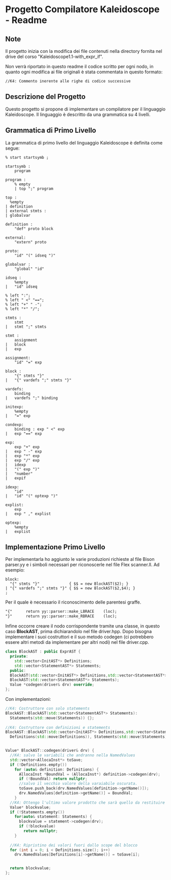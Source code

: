 # Progetto Compilatore Kaleidoscope - Readme

## Note

Il progetto inizia con la modifica dei file contenuti nella directory fornita nel drive del corso "Kaleidoscope1.1-with_expr_if".
 
Non verrà riportato in questo readme il codice scritto per ogni nodo, in quanto ogni modifica ai file originali è stata commentata in questo formato:

```
//K4: Commento inerente alle righe di codice successive
```

## Descrizione del Progetto

Questo progetto si propone di implementare un compilatore per il linguaggio Kaleidoscope. Il linguaggio è descritto da una grammatica su 4 livelli.

## Grammatica di Primo Livello

La grammatica di primo livello del linguaggio Kaleidoscope è definita come segue:

```grammatica livello 1
% start startsymb ;

startsymb :
    program

program :
    % empty
    | top ";" program

top : 
  %empty 
| definition
| external stmts :
| globalvar

definition :
    "def" proto block

external:
    "extern" proto

proto:
    "id" "(" idseq ")"

globalvar :
    "global" "id"

idseq :
    %empty
|   "id" idseq

% left ":";
% left " <" "==";
% left "+" " -";
% left "*" "/";

stmts :
    stmt
|   stmt ";" stmts

stmt :
    assignment
|   block
|   exp

assignment:
    "id" "=" exp

block : 
    "{" stmts "}"
|   "{" vardefs ";" stmts "}"

vardefs:
    binding
|   vardefs ";" binding

initexp:
    %empty
|   "=" exp

condexp:
    binding : exp " <" exp
|   exp "==" exp

exp:
    exp "+" exp 
|   exp " -" exp
|   exp "*" exp
|   exp "/" exp
|   idexp
|   "(" exp ")"
|   "number"
|   expif

idexp:
    "id"
|   "id" "(" optexp ")"

explist:
    exp
|   exp " ," explist

optexp:
    %empty
|   explist

```

## Implementazione Primo Livello

Per implementarla ho aggiunto le varie produzioni richieste al file Bison parser.yy e i simboli necessari per riconoscerle nel file Flex scanner.ll.
Ad esempio:

```bison
block:
  "{" stmts "}"             { $$ = new BlockAST($2); } 
| "{" vardefs ";" stmts "}" { $$ = new BlockAST($2,$4); }
;
```

Per il quale è necessario il riconoscimento delle parentesi graffe.

```lex
"{"      return yy::parser::make_LBRACE    (loc);
"}"      return yy::parser::make_RBRACE    (loc);
```

Infine occorre creare il nodo corrispondente tramite una classe, in questo caso **BlockAST**, prima dichiarandolo nel file driver.hpp. Dopo bisogna implementare i suoi costruttori e il suo metodo codegen (ci potrebbero essere altri metodi da implementare per altri nodi) nel file driver.cpp.

```hpp
class BlockAST : public ExprAST {
  private:
    std::vector<InitAST*> Definitions;
    std::vector<StatementAST*> Statements;
  public:
  BlockAST(std::vector<InitAST*> Definitions,std::vector<StatementAST*> Statements);
  BlockAST(std::vector<StatementAST*> Statements);
  Value *codegen(driver& drv) override;
};
```
Con implementazioni: 

```cpp
//K4: Costruttore con solo statements
BlockAST::BlockAST(std::vector<StatementAST*> Statements):
  Statements(std::move(Statements)) {};
  
//K4: Costruttore con definizioni e statements
BlockAST::BlockAST(std::vector<InitAST*> Definitions,std::vector<StatementAST*> Statements):
  Definitions(std::move(Definitions)), Statements(std::move(Statements)) {};


Value* BlockAST::codegen(driver& drv) {
  //K4: salvo le variabili che andranno nella NamedValues 
  std::vector<AllocaInst*> toSave;
  if (!Definitions.empty())
    for (auto& definition: Definitions) {
      AllocaInst *BoundVal = (AllocaInst*) definition->codegen(drv);
      if (!BoundVal) return nullptr;
      //salvo il vecchio valore della varaiabile oscurata.
      toSave.push_back(drv.NamedValues[definition->getName()]);
      drv.NamedValues[definition->getName()] = BoundVal;
    }
  //K4: Ottengo l'ultimo valore prodotto che sarà quello da restituire
  Value* blockvalue;
  if (!Statements.empty())
    for(auto& statement: Statements) {
      blockvalue = statement->codegen(drv);
      if (!blockvalue) 
        return nullptr;
    }
    
  //K4: Ripristino dei valori fuori dallo scope del blocco
  for (int i = 0; i < Definitions.size(); i++)
    drv.NamedValues[Definitions[i]->getName()] = toSave[i];


  return blockvalue;
};
```

